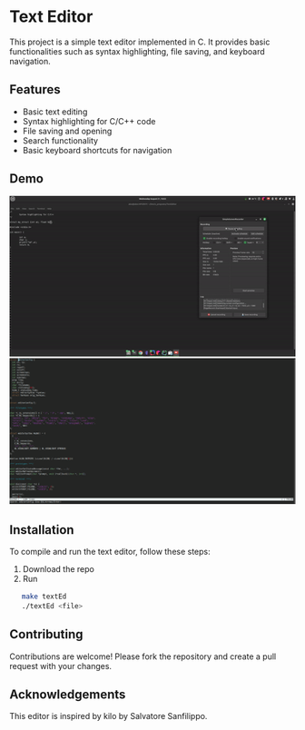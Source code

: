 # Text Editor

This project is a simple text editor implemented in C. It provides basic functionalities such as syntax highlighting, file saving, and keyboard navigation.

## Features

- Basic text editing
- Syntax highlighting for C/C++ code
- File saving and opening
- Search functionality
- Basic keyboard shortcuts for navigation

## Demo

<!-- Insert a picture or video showcasing the editor in action -->
![](demo1-ezgif.com-video-to-gif-converter.gif)
![Editor Demo](textEdimg.png)

## Installation

To compile and run the text editor, follow these steps:

1. Download the repo
2. Run
```bash
   make textEd
   ./textEd <file>
```

## Contributing
Contributions are welcome! Please fork the repository and create a pull request with your changes.

## Acknowledgements
This editor is inspired by kilo by Salvatore Sanfilippo.
